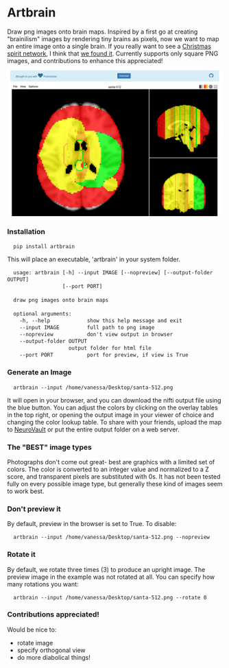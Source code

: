 # Artbrain

Draw png images onto brain maps. Inspired by a first go at creating "brainilism" images by rendering tiny brains as pixels, now we want to map an entire image onto a single brain. If you really want to see a [Christmas spirit network](http://www.bmj.com/content/351/bmj.h6266), I think that [we found it](https://vsoch.github.io/artbrain). Currently supports only square PNG images, and contributions to enhance this appreciated!

![img/santa.png](img/santa.png)

### Installation

      pip install artbrain


This will place an executable, 'artbrain' in your system folder.


      usage: artbrain [-h] --input IMAGE [--nopreview] [--output-folder OUTPUT]
                      [--port PORT]

      draw png images onto brain maps

      optional arguments:
        -h, --help            show this help message and exit
        --input IMAGE         full path to png image
        --nopreview           don't view output in browser
        --output-folder OUTPUT
                        output folder for html file
        --port PORT           port for preview, if view is True


### Generate an Image

      artbrain --input /home/vanessa/Desktop/santa-512.png

It will open in your browser, and you can download the nifti output file using the blue button. You can adjust the colors by clicking on the overlay tables in the top right, or opening the output image in your viewer of choice and changing the color lookup table. To share with your friends, upload the map to [NeuroVault](http://www.neurovault.org) or put the entire output folder on a web server. 

### The "BEST" image types

Photographs don't come out great- best are graphics with a limited set of colors. The color is converted to an integer value and normalized to a Z score, and transparent pixels are substituted with 0s. It has not been tested fully on every possible image type, but generally these kind of images seem to work best.


### Don't preview it

By default, preview in the browser is set to True. To disable:

      artbrain --input /home/vanessa/Desktop/santa-512.png --nopreview

### Rotate it

By default, we rotate three times (3) to produce an upright image. The preview image in the example was not rotated at all. You can specify how many rotations you want:

      artbrain --input /home/vanessa/Desktop/santa-512.png --rotate 0


### Contributions appreciated!

Would be nice to:

- rotate image
- specify orthogonal view
- do more diabolical things!

